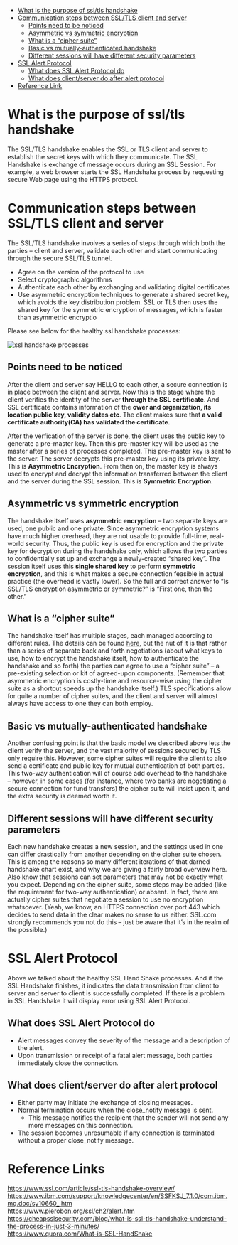 - [What is the purpose of ssl/tls handshake](https://github.wdf.sap.corp/cpcoreChina/c3-coursematerial/blob/dev/Knowledge-Warehouse/topiccenter/security/ca/ssl-or-tls-handshake.md#what-is-the-purpose-of-ssltls-handshake)
  - [Communication steps between SSL/TLS client and server](https://github.wdf.sap.corp/cpcoreChina/c3-coursematerial/blob/dev/Knowledge-Warehouse/topiccenter/security/ca/ssl-or-tls-handshake.md#what-is-the-purpose-of-ssltls-handshake)
 	- [Points need to be noticed](https://github.wdf.sap.corp/cpcoreChina/c3-coursematerial/blob/dev/Knowledge-Warehouse/topiccenter/security/ca/ssl-or-tls-handshake.md#points-need-to-be-noticed)
 	- [Asymmetric vs symmetric encryption](https://github.wdf.sap.corp/cpcoreChina/c3-coursematerial/blob/dev/Knowledge-Warehouse/topiccenter/security/ca/ssl-or-tls-handshake.md#asymmetric-vs-symmetric-encryption)
 	- [What is a “cipher suite”](https://github.wdf.sap.corp/cpcoreChina/c3-coursematerial/blob/dev/Knowledge-Warehouse/topiccenter/security/ca/ssl-or-tls-handshake.md#what-is-a-cipher-suite)
 	- [Basic vs mutually-authenticated handshake](https://github.wdf.sap.corp/cpcoreChina/c3-coursematerial/blob/dev/Knowledge-Warehouse/topiccenter/security/ca/ssl-or-tls-handshake.md#basic-vs-mutually-authenticated-handshake)
 	- [Different sessions will have different security parameters](https://github.wdf.sap.corp/cpcoreChina/c3-coursematerial/blob/dev/Knowledge-Warehouse/topiccenter/security/ca/ssl-or-tls-handshake.md#different-sessions-will-have-different-security-parameters)
  - [SSL Alert Protocol](https://github.wdf.sap.corp/cpcoreChina/c3-coursematerial/blob/dev/Knowledge-Warehouse/topiccenter/security/ca/ssl-or-tls-handshake.md#ssl-alert-protocol)
   	- [What does SSL Alert Protocol do](https://github.wdf.sap.corp/cpcoreChina/c3-coursematerial/blob/dev/Knowledge-Warehouse/topiccenter/security/ca/ssl-or-tls-handshake.md#what-does-ssl-alert-protocol-do)
   	- [What does client/server do after alert protocol](https://github.wdf.sap.corp/cpcoreChina/c3-coursematerial/blob/dev/Knowledge-Warehouse/topiccenter/security/ca/ssl-or-tls-handshake.md#what-does-clientserver-do-after-alert-protocol)
  - [Reference Link](https://github.wdf.sap.corp/cpcoreChina/c3-coursematerial/blob/dev/Knowledge-Warehouse/topiccenter/security/ca/ssl-or-tls-handshake.md#reference-link)


# What is the purpose of ssl/tls handshake
The SSL/TLS handshake enables the SSL or TLS client and server to establish the secret keys with which they communicate. The SSL Handshake is exchange of message occurs during an SSL Session. For example, a web browser starts the SSL Handshake process by requesting secure Web page using the HTTPS protocol.


# Communication steps between SSL/TLS client and server
The SSL/TLS handshake involves a series of steps through which both the parties – client and server, validate each other and start communicating through the secure SSL/TLS tunnel.

* Agree on the version of the protocol to use
* Select cryptographic algorithms
* Authenticate each other by exchanging and validating digital certificates
* Use asymmetric encryption techniques to generate a shared secret key, which avoids the key distribution problem. SSL or TLS then uses the shared key for the symmetric encryption of messages, which is faster than asymmetric encryptio

Please see below for the healthy ssl handshake processes:

![ssl handshake processes](https://github.wdf.sap.corp/cpcoreChina/c3-coursematerial/blob/dev/Z_ReuseImages/images/ssl/ssl-handshake.jpg)


## Points need to be noticed
After the client and server say HELLO to each other, a secure connection is in place between the client and server. Now this is the stage where the client verifies the identity of the server **through the SSL certificate**. And SSL certificate contains information of the **ower and organization, its location public key, validity dates etc**. The client makes sure that **a valid certificate authority(CA) has validated the certificate**.

After the verfication of the server is done, the client uses the public key to generate a pre-master key. Then this pre-master key will be used as the master after a series of processes completed. This pre-master key is sent to the server. The server decrypts this pre-master key using its private key. This is **Asymmetric Encryption**. From then on, the master key is always used to encrypt and decrypt the information transferred between the client and the server during the SSL session. This is **Symmetric Encryption**.

## Asymmetric vs symmetric encryption
The handshake itself uses **asymmetric encryption** – two separate keys are used, one public and one private. Since asymmetric encryption systems have much higher overhead, they are not usable to provide full-time, real-world security. Thus, the public key is used for encryption and the private key for decryption during the handshake only, which allows the two parties to confidentially set up and exchange a newly-created “shared key”. The session itself uses this **single shared key** to perform **symmetric encryption**, and this is what makes a secure connection feasible in actual practice (the overhead is vastly lower). So the full and correct answer to “Is SSL/TLS encryption asymmetric or symmetric?” is “First one, then the other.”

## What is a “cipher suite”
The handshake itself has multiple stages, each managed according to different rules. The details can be found [here](https://en.wikipedia.org/wiki/Cipher_suite), but the nut of it is that rather than a series of separate back and forth negotiations (about what keys to use, how to encrypt the handshake itself, how to authenticate the handshake and so forth) the parties can agree to use a “cipher suite” – a pre-existing selection or kit of agreed-upon components. (Remember that asymmetric encryption is costly-time and resource-wise using the cipher suite as a shortcut speeds up the handshake itself.) TLS specifications allow for quite a number of cipher suites, and the client and server will almost always have access to one they can both employ.

## Basic vs mutually-authenticated handshake
Another confusing point is that the basic model we described above lets the client verify the server, and the vast majority of sessions secured by TLS only require this. However, some cipher suites will require the client to also send a certificate and public key for mutual authentication of both parties. This two-way authentication will of course add overhead to the handshake – however, in some cases (for instance, where two banks are negotiating a secure connection for fund transfers) the cipher suite will insist upon it, and the extra security is deemed worth it.

## Different sessions will have different security parameters
Each new handshake creates a new session, and the settings used in one can differ drastically from another depending on the cipher suite chosen.  This is among the reasons so many different iterations of that darned handshake chart exist, and why we are giving a fairly broad overview here. Also know that sessions can set parameters that may not be exactly what you expect. Depending on the cipher suite, some steps may be added (like the requirement for two-way authentication) or absent. In fact, there are actually cipher suites that negotiate a session to use no encryption whatsoever. (Yeah, we know, an HTTPS connection over port 443 which decides to send data in the clear makes no sense to us either. SSL.com strongly recommends you not do this – just be aware that it’s in the realm of the possible.)

# SSL Alert Protocol
Above we talked about the healthy SSL Hand Shake processes. And if the SSL Handshake finishes, it indicates the data transmission from client to server and server to client is successfully completed. If there is a problem in SSL Handshake it will display error using SSL Alert Protocol.


## What does SSL Alert Protocol do
* Alert messages convey the severity of the message and a description of the alert.
* Upon transmission or receipt of a fatal alert message, both parties immediately close the connection.

## What does client/server do after alert protocol
* Either party may initiate the exchange of closing messages.
* Normal termination occurs when the close_notify message is sent.
    * This message notifies the recipient that the sender will not send any more messages on this connection.
* The session becomes unresumable if any connection is terminated without a proper close_notify message.



# Reference Links
https://www.ssl.com/article/ssl-tls-handshake-overview/<br/>
https://www.ibm.com/support/knowledgecenter/en/SSFKSJ_7.1.0/com.ibm.mq.doc/sy10660_.htm<br/>
https://www.pierobon.org/ssl/ch2/alert.htm<br/>
https://cheapsslsecurity.com/blog/what-is-ssl-tls-handshake-understand-the-process-in-just-3-minutes/ <br/>
https://www.quora.com/What-is-SSL-HandShake <br/>
